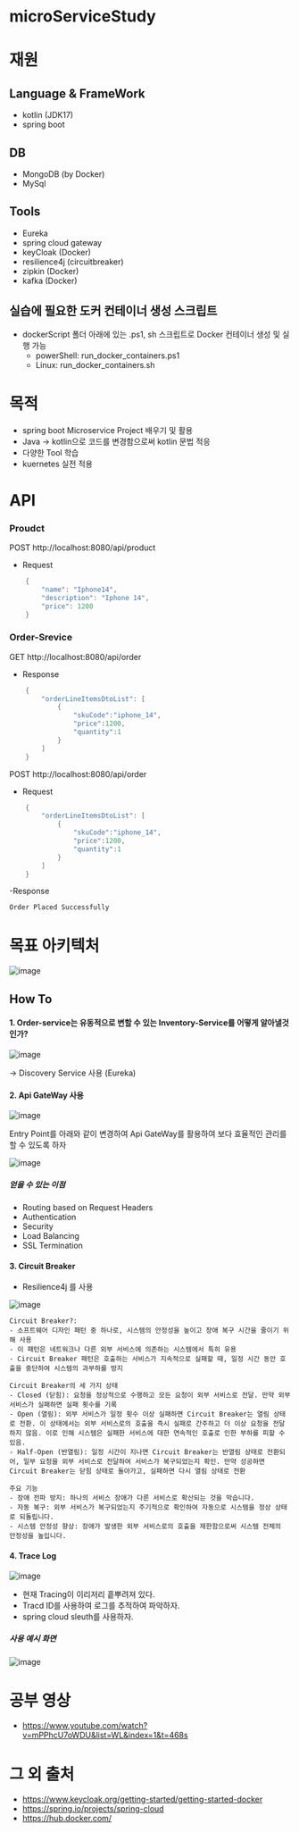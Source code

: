 # microServiceStudy
# 재원
## Language & FrameWork
- kotlin (JDK17)
- spring boot

## DB
- MongoDB (by Docker)
-  MySql
  
## Tools
- Eureka
- spring cloud gateway
- keyCloak (Docker)
- resilience4j (circuitbreaker)
- zipkin (Docker)
- kafka (Docker)

## 실습에 필요한 도커 컨테이너 생성 스크립트
- dockerScript 폴더 아래에 있는 .ps1, sh 스크립트로 Docker 컨테이너 생성 및 실행 가능
  - powerShell: run_docker_containers.ps1
  - Linux: run_docker_containers.sh
 
# 목적
- spring boot Microservice Project 배우기 및 활용
- Java -> kotlin으로 코드를 변경함으로써 kotlin 문법 적응
- 다양한 Tool 학습
- kuernetes 실전 적용

# API
### Proudct

POST http://localhost:8080/api/product
- Request
```java
    {
        "name": "Iphone14",
        "description": "Iphone 14",
        "price": 1200
    }
```

### Order-Srevice

GET http://localhost:8080/api/order
- Response
```java
    {
        "orderLineItemsDtoList": [
            {
                "skuCode":"iphone_14",
                "price":1200,
                "quantity":1
            }
        ]
    }
```

POST http://localhost:8080/api/order
- Request
```java
    {
        "orderLineItemsDtoList": [
            {
                "skuCode":"iphone_14",
                "price":1200,
                "quantity":1
            }
        ]
    }
```
-Response
```text
Order Placed Successfully
```

# 목표 아키텍처
![image](https://github.com/user-attachments/assets/a4a9ef9b-fe4f-4b73-8a66-c4083452ebe3)


## How To
#### 1. Order-service는 유동적으로 변할 수 있는 Inventory-Service를 어떻게 알아낼것인가?
![image](https://github.com/KYUHEON-LEE-94/microServiceStudy/assets/101496219/22ef289f-788a-4a31-9165-35e6667b0d3a)

-> Discovery Service 사용 (Eureka)

#### 2. Api GateWay 사용
![image](https://github.com/user-attachments/assets/6e8351bb-7d57-43eb-a46a-2c62300c89cf)

Entry Point를 아래와 같이 변경하여 Api GateWay를 활용하여 보다 효율적인 관리를 할 수 있도록 하자


![image](https://github.com/user-attachments/assets/4ed56f1e-a177-4d83-9161-1146013459f9)

##### 얻을 수 있는 이점
- Routing based on Request Headers
- Authentication
- Security
- Load Balancing
- SSL Termination

#### 3. Circuit Breaker
- Resilience4j 를 사용
  
![image](https://github.com/user-attachments/assets/c9cf7125-7ceb-4eca-9d2f-41818b353052)
```
Circuit Breaker?:
- 소프트웨어 디자인 패턴 중 하나로, 시스템의 안정성을 높이고 장애 복구 시간을 줄이기 위해 사용
- 이 패턴은 네트워크나 다른 외부 서비스에 의존하는 시스템에서 특히 유용
- Circuit Breaker 패턴은 호출하는 서비스가 지속적으로 실패할 때, 일정 시간 동안 호출을 중단하여 시스템의 과부하를 방지

Circuit Breaker의 세 가지 상태
- Closed (닫힘): 요청을 정상적으로 수행하고 모든 요청이 외부 서비스로 전달. 만약 외부 서비스가 실패하면 실패 횟수를 기록
- Open (열림): 외부 서비스가 일정 횟수 이상 실패하면 Circuit Breaker는 열림 상태로 전환. 이 상태에서는 외부 서비스로의 호출을 즉시 실패로 간주하고 더 이상 요청을 전달하지 않음. 이로 인해 시스템은 실패한 서비스에 대한 연속적인 호출로 인한 부하를 피할 수 있음.
- Half-Open (반열림): 일정 시간이 지나면 Circuit Breaker는 반열림 상태로 전환되어, 일부 요청을 외부 서비스로 전달하여 서비스가 복구되었는지 확인. 만약 성공하면 Circuit Breaker는 닫힘 상태로 돌아가고, 실패하면 다시 열림 상태로 전환

주요 기능
- 장애 전파 방지: 하나의 서비스 장애가 다른 서비스로 확산되는 것을 막습니다.
- 자동 복구: 외부 서비스가 복구되었는지 주기적으로 확인하여 자동으로 시스템을 정상 상태로 되돌립니다.
- 시스템 안정성 향상: 장애가 발생한 외부 서비스로의 호출을 제한함으로써 시스템 전체의 안정성을 높입니다.
```

#### 4. Trace Log
![image](https://github.com/user-attachments/assets/9a437bc6-7448-4f16-b96e-032ef8d62bbb)

- 현재 Tracing이 이리저리 흩뿌려져 있다.
- Tracd ID를 사용하여 로그를 추적하여 파악하자.
- spring cloud sleuth를 사용하자.

##### 사용 예시 화면
![image](https://github.com/user-attachments/assets/1d26c155-8704-443f-99c4-d36674fd6cea)



# 공부 영상
- https://www.youtube.com/watch?v=mPPhcU7oWDU&list=WL&index=1&t=468s

# 그 외 출처
- https://www.keycloak.org/getting-started/getting-started-docker
- https://spring.io/projects/spring-cloud
- https://hub.docker.com/
